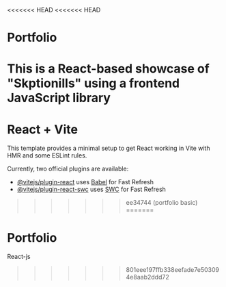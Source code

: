 <<<<<<< HEAD
<<<<<<< HEAD
# Portfolio
This is a React-based showcase of "Skptionills" using a frontend JavaScript library
=======
# React + Vite

This template provides a minimal setup to get React working in Vite with HMR and some ESLint rules.

Currently, two official plugins are available:

- [@vitejs/plugin-react](https://github.com/vitejs/vite-plugin-react/blob/main/packages/plugin-react/README.md) uses [Babel](https://babeljs.io/) for Fast Refresh
- [@vitejs/plugin-react-swc](https://github.com/vitejs/vite-plugin-react-swc) uses [SWC](https://swc.rs/) for Fast Refresh
>>>>>>> ee34744 (portfolio basic)
=======
# Portfolio
React-js
>>>>>>> 801eee197ffb338eefade7e503094e8aab2ddd72
